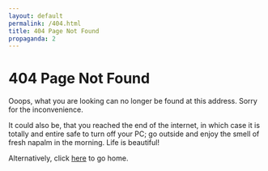 ```yaml
---
layout: default
permalink: /404.html
title: 404 Page Not Found
propaganda: 2
---
```

404 Page Not Found
==================
Ooops, what you are looking can no longer be found at this address. Sorry for the inconvenience.

It could also be, that you reached the end of the internet, in which case it is
totally and entire safe to turn off your PC; go outside and enjoy the smell of
fresh napalm in the morning. Life is beautiful!

Alternatively, click [here](/) to go home.
